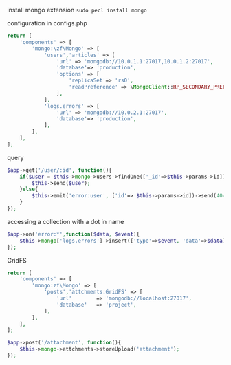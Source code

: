 
install mongo extension `sudo pecl install mongo`

configuration in configs.php

```php
return [
	'components' => [
		'mongo:\zf\Mongo' => [
			'users','articles' => [
				'url' => 'mongodb://10.0.1.1:27017,10.0.1.2:27017',
				'database'=> 'production',
				'options' => [
					'replicaSet'=> 'rs0',
					'readPreference' => \MongoClient::RP_SECONDARY_PREFERRED,
				],
			],
			'logs.errors' => [
				'url' => 'mongodb://10.0.2.1:27017',
				'database'=> 'production',
			],
		],
	],
];

```

query

```php
$app->get('/user/:id', function(){
	if($user = $this->mongo->users->findOne(['_id'=>$this->params->id])){
		$this->send($user);
	}else{
		$this->emit('error:user', ['id'=> $this->params->id])->send(404);
	}
});
```

accessing a collection with a dot in name

```php
$app->on('error:*',function($data, $event){
	$this->mongo['logs.errors']->insert(['type'=>$event, 'data'=>$data]);
});
```

GridFS

```php
return [
	'components' => [
		'mongo:zf\Mongo' => [
			'posts','attchments:GridFS' => [
				'url'        => 'mongodb://localhost:27017',
				'database'   => 'project',
			],
		],
	],
];
```

```php
$app->post('/attachment', function(){
	$this->mongo->attchments->storeUpload('attachment');
});
```
